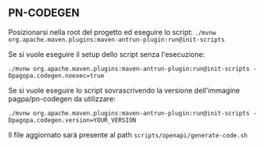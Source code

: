 ## PN-CODEGEN

Posizionarsi nella root del progetto ed eseguire lo script: 
`./mvnw org.apache.maven.plugins:maven-antrun-plugin:run@init-scripts` 

Se si vuole eseguire il setup dello script senza l'esecuzione:

`./mvnw org.apache.maven.plugins:maven-antrun-plugin:run@init-scripts -Dpagopa.codegen.noexec=true`

Se si vuole eseguire lo script sovrascrivendo la versione dell'immagine pagpa/pn-codegen da utilizzare:

`./mvnw org.apache.maven.plugins:maven-antrun-plugin:run@init-scripts -Dpagopa.codegen.version=YOUR_VERSION`

Il file aggiornato sarà presente al path `scripts/openapi/generate-code.sh` 